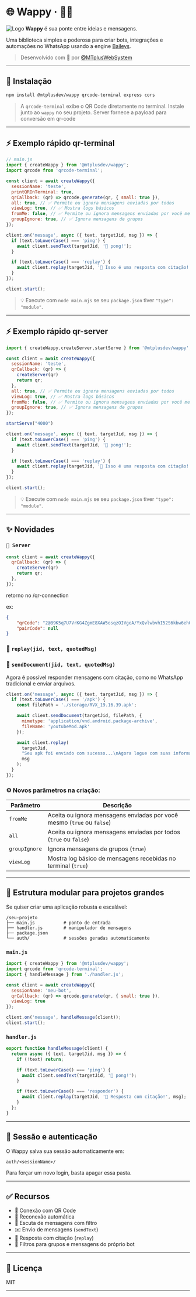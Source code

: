 

# 🌐 Wappy · 💬🤖

![Logo](https://em-content.zobj.net/source/microsoft-teams/337/speech-balloon_1f4ac.png)
**Wappy** é sua ponte entre ideias e mensagens.

Uma biblioteca simples e poderosa para criar bots, integrações e automações no WhatsApp usando a engine [Baileys](https://github.com/WhiskeySockets/Baileys).

> Desenvolvido com 💚 por [@MTplusWebSystem](https://github.com/MTplusWebSystem)

---

## 🚀 Instalação

```bash
npm install @mtplusdev/wappy qrcode-terminal express cors
```

> A `qrcode-terminal` exibe o QR Code diretamente no terminal.
> Instale junto ao `wappy` no seu projeto.
> Server fornece a payload para conversão em qr-code
---

## ⚡ Exemplo rápido qr-terminal

```js
// main.js
import { createWappy } from '@mtplusdev/wappy';
import qrcode from 'qrcode-terminal';

const client = await createWappy({
  sessionName: 'teste',
  printQRInTerminal: true,
  qrCallback: (qr) => qrcode.generate(qr, { small: true }),
  all: true, // ✅ Permite ou ignora mensagens enviadas por todos
  viewLog: true, // ✅ Mostra logs básicos
  fromMe: false, // ✅ Permite ou ignora mensagens enviadas por você mesmo
  groupIgnore: true, // ✅ Ignora mensagens de grupos
});

client.on('message', async ({ text, targetJid, msg }) => {
  if (text.toLowerCase() === 'ping') {
    await client.sendText(targetJid, '🏓 pong!');
  }

  if (text.toLowerCase() === 'replay') {
    await client.replay(targetJid, '🔁 Isso é uma resposta com citação!', msg);
  }
});

client.start();
```

> 💡 Execute com `node main.mjs` se seu `package.json` tiver `"type": "module"`.

---
## ⚡ Exemplo rápido qr-server

```js
import { createWappy,createServer,startServe } from '@mtplusdev/wappy';

const client = await createWappy({
  sessionName: 'teste',
  qrCallback: (qr) => {
    createServer(qr)
    return qr;
  },
  all: true, // ✅ Permite ou ignora mensagens enviadas por todos
  viewLog: true, // ✅ Mostra logs básicos
  fromMe: false, // ✅ Permite ou ignora mensagens enviadas por você mesmo
  groupIgnore: true, // ✅ Ignora mensagens de grupos
});

startServe("4000")

client.on('message', async ({ text, targetJid, msg }) => {
  if (text.toLowerCase() === 'ping') {
    await client.sendText(targetJid, '🏓 pong!');
  }

  if (text.toLowerCase() === 'replay') {
    await client.replay(targetJid, '🔁 Isso é uma resposta com citação!', msg);
  }
});

client.start();
```

> 💡 Execute com `node main.mjs` se seu `package.json` tiver `"type": "module"`.

---

## ✨ Novidades

###  `🚀 Server` 

```js
const client = await createWappy({
  qrCallback: (qr) => {
    createServer(qr)
    return qr;
  },
});
```
retorno no /qr-connection

ex: 
```json
{
	"qrCode": "2@B9K5q7U7VrKG4ZgmE8XAW5osqzOIVgeA/YxQvlwbvhI52S6kbw6ehQMw+8KBRKRfl4vr6QLrpxur77DShXqS6Rltl4y97zABq8A=,lwL8/4vwgvKOvD6njZ/Da4i6EDZPLZIoBtndFa+Y6C0=,d9VzKcnYTMWJ4ki4tJ2VRT2nAKmoZXdYU4/Ozm/SKG8=,wnRChE2+ZXzbd4E0S0wwczJYnqrwywlhciYwfUsa/U4=",
	"pairCode": null
}
```

### 🔁 `replay(jid, text, quotedMsg)`
### 🔁 `sendDocument(jid, text, quotedMsg)`


Agora é possível responder mensagens com citação, como no WhatsApp tradicional e enviar arquivos.

```js
client.on('message', async ({ text, targetJid, msg }) => {
  if (text.toLowerCase() === '/apk') {
    const filePath = './storage/RVX_19.16.39.apk';

    await client.sendDocument(targetJid, filePath, {
      mimetype: 'application/vnd.android.package-archive',
      fileName: 'youtubeMod.apk'
    });

    await client.replay(
      targetJid,
      "Seu apk foi enviado com sucesso...\nAgora logue com suas informações de teste.",
      msg
    );
  }
});
```


### ⚙️ Novos parâmetros na criação:

| Parâmetro     | Descrição                                                              |
| ------------- | ---------------------------------------------------------------------- |
| `fromMe`      | Aceita ou ignora mensagens enviadas por você mesmo (`true` ou `false`) |
| `all`         | Aceita ou ignora mensagens enviadas por todos (`true` ou `false`)      |
| `groupIgnore` | Ignora mensagens de grupos (`true`)                                    |
| `viewLog`     | Mostra log básico de mensagens recebidas no terminal (`true`)          |

---

## 🧱 Estrutura modular para projetos grandes

Se quiser criar uma aplicação robusta e escalável:

```
/seu-projeto
├── main.js           # ponto de entrada
├── handler.js        # manipulador de mensagens
├── package.json
└── auth/             # sessões geradas automaticamente
```

### `main.js`

```js
import { createWappy } from '@mtplusdev/wappy';
import qrcode from 'qrcode-terminal';
import { handleMessage } from './handler.js';

const client = await createWappy({
  sessionName: 'meu-bot',
  qrCallback: (qr) => qrcode.generate(qr, { small: true }),
  viewLog: true
});

client.on('message', handleMessage(client));
client.start();
```

### `handler.js`

```js
export function handleMessage(client) {
  return async ({ text, targetJid, msg }) => {
    if (!text) return;

    if (text.toLowerCase() === 'ping') {
      await client.sendText(targetJid, '🏓 pong!');
    }

    if (text.toLowerCase() === 'responder') {
      await client.replay(targetJid, '🔁 Resposta com citação!', msg);
    }
  };
}
```

---

## 📂 Sessão e autenticação

O Wappy salva sua sessão automaticamente em:

```
auth/<sessionName>/
```

Para forçar um novo login, basta apagar essa pasta.

---

## ✅ Recursos

* 📡 Conexão com QR Code
* 🔄 Reconexão automática
* 💬 Escuta de mensagens com filtro
* ✉️ Envio de mensagens (`sendText`)
* 🔁 Resposta com citação (`replay`)
* 🎯 Filtros para grupos e mensagens do próprio bot

---

## 📄 Licença

MIT

---


